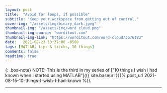 ```yaml
---
layout: post
title:  "Avoid for loops, if possible"
subtitle: "Keep your workspace from getting out of control."
cover-img: "/assets/img/binary_dark.jpeg"
thumbnail-img: "/assets/img/word_cloud.png"
thumbnail-img-source: "worditout.com"
thumbnail-img-link: "https://worditout.com/word-cloud/3676183"
date:   2021-08-23 13:37:06 -0500
tags: [MATLAB, tips & tricks, 10 things]
comments: false
readtime: true
---
```

{: .box-note}
NOTE: This is the third in my series of ["10 things I wish I had known when I started using MATLAB"]({{ site.baseurl }}{% post_url 2021-08-15-10-things-I-wish-I-had-known %}).





---